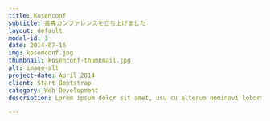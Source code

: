 ```yaml
---
title: Kosenconf
subtitle: 高専カンファレンスを立ち上げました
layout: default
modal-id: 3
date: 2014-07-16
img: kosenconf.jpg
thumbnail: kosenconf-thumbnail.jpg
alt: image-alt
project-date: April 2014
client: Start Bootstrap
category: Web Development
description: Lorem ipsum dolor sit amet, usu cu alterum nominavi lobortis. At duo novum diceret. Tantas apeirian vix et, usu sanctus postulant inciderint ut, populo diceret necessitatibus in vim. Cu eum dicam feugiat noluisse.

---
```

